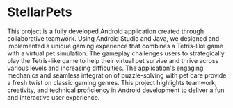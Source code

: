 # StellarPets
This project is a fully developed Android application created through collaborative teamwork. Using Android Studio and Java, we designed and implemented a unique gaming experience that combines a Tetris-like game with a virtual pet simulation. The gameplay challenges users to strategically play the Tetris-like game to help their virtual pet survive and thrive across various levels and increasing difficulties. The application's engaging mechanics and seamless integration of puzzle-solving with pet care provide a fresh twist on classic gaming genres. This project highlights teamwork, creativity, and technical proficiency in Android development to deliver a fun and interactive user experience.
